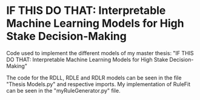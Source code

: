 # IF THIS DO THAT: Interpretable Machine Learning Models for High Stake Decision-Making

Code used to implement the different models of my master thesis: "IF THIS DO THAT: Interpretable Machine Learning Models for High Stake Decision-Making"

The code for the RDLL, RDLE and RDLR models can be seen in the file "Thesis Models.py" and respective imports.
My implementation of RuleFit can be seen in the "myRuleGenerator.py" file.
